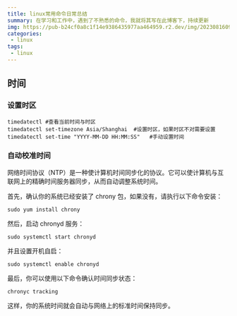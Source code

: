 ```yaml
---
title: linux常用命令日常总结
summary: 在学习和工作中，遇到了不熟悉的命令，我就将其写在此博客下，持续更新
img: https://pub-b24cf0a8c1f14e9386435977aa464959.r2.dev/img/20230816091455.png
categories:
 - linux
tags:
 - linux
---
```


## 时间

### 设置时区

```shell
timedatectl #查看当前时间与时区
timedatectl set-timezone Asia/Shanghai  #设置时区，如果时区不对需要设置
timedatectl set-time "YYYY-MM-DD HH:MM:SS"   #手动设置时间
```

### 自动校准时间

网络时间协议（NTP）是一种使计算机时间同步化的协议。它可以使计算机与互联网上的精确时间服务器同步，从而自动调整系统时间。

首先，确认你的系统已经安装了 chrony 包，如果没有，请执行以下命令安装：

```shell
sudo yum install chrony
```

然后，启动 chronyd 服务：

```shell
sudo systemctl start chronyd
```

并且设置开机自启：

```shell
sudo systemctl enable chronyd
```

最后，你可以使用以下命令确认时间同步状态：

```shell
chronyc tracking
```


这样，你的系统时间就会自动与网络上的标准时间保持同步。
